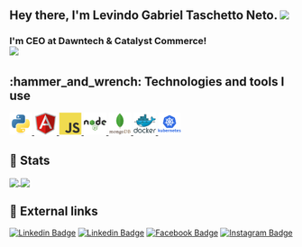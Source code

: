<h2 align="left">
    <abc>
        <br>Hey there, I'm Levindo Gabriel Taschetto Neto. <img src="https://user-images.githubusercontent.com/42378118/110234147-e3259600-7f4e-11eb-95be-0c4047144dea.gif" width="30"><br>
    </abc>  
</h2> 
<h3>I'm CEO at Dawntech & Catalyst Commerce!
<br>
<img src="https://dawntech.dev/static/media/dawn.c0af8285.gif" width="50%">
</h3>

<h2 align="left">:hammer_and_wrench: Technologies and tools I use</h2>
<p align="left">
  <a href="https://developer.mozilla.org/en-US/docs/Web/JavaScript" target="_blank"> 
        <img src="https://raw.githubusercontent.com/devicons/devicon/master/icons/python/python-original.svg" alt="javascript" width="40" height="40"/>
    <a href="https://www.python.org/" target="_blank"> 
      <a href="https://angularjs.org/t" target="_blank"> 
        <img src="https://raw.githubusercontent.com/devicons/devicon/master/icons/angularjs/angularjs-original.svg" alt="javascript" width="40" height="40"/>
    <a href="https://developer.mozilla.org/en-US/docs/Web/JavaScript" target="_blank"> 
        <img src="https://raw.githubusercontent.com/devicons/devicon/master/icons/javascript/javascript-original.svg" alt="javascript" width="40" height="40"/> 
    <a href="https://nodejs.org" target="_blank"> 
        <img src="https://raw.githubusercontent.com/devicons/devicon/master/icons/nodejs/nodejs-original-wordmark.svg" alt="nodejs" width="40" height="40"/> 
    </a>
    <a href="https://www.mongodb.com/" target="_blank"> 
        <img src="https://raw.githubusercontent.com/devicons/devicon/master/icons/mongodb/mongodb-original-wordmark.svg" alt="mongodb" width="40" height="40"/> 
    </a>
    <a href="https://www.docker.com/" target="_blank"> 
        <img src="https://raw.githubusercontent.com/devicons/devicon/9f4f5cdb393299a81125eb5127929ea7bfe42889/icons/docker/docker-original-wordmark.svg" alt="docker" width="40" height="40"/>
    </a>
    <a href="https://kubernetes.io/" target="_blank"> 
        <img src="https://raw.githubusercontent.com/devicons/devicon/9f4f5cdb393299a81125eb5127929ea7bfe42889/icons/kubernetes/kubernetes-plain-wordmark.svg" alt="kubernetes" width="40" height="40">
    </a>
</p>
          
## 🧮 Stats

<a href="https://github.com/anuraghazra/github-readme-stats">
  <img align="center" src="https://github-readme-stats.vercel.app/api?username=levindoneto&show_icons=true&theme=dracula&count_private=true&line_height=20" />
</a>
<a href="https://github.com/anuraghazra/convoychat">
  <img align="center" src="https://github-readme-stats.vercel.app/api/top-langs/?username=levindoneto&theme=dracula&layout=compact&langs_count=8&count_private=true&hide=SystemVerilog,VHDL" />
</a>

## 🔗 External links         
       
[![Linkedin Badge](https://img.shields.io/badge/levindo-blue?style=flat-square&logo=Linkedin&logoColor=white&link=https://www.linkedin.com/in/levindo)](https://www.linkedin.com/in/levindo) [![Linkedin Badge](https://img.shields.io/badge/dawntech-blue?style=flat-square&logo=Linkedin&logoColor=white&link=https://www.linkedin.com/company/dawntech)](https://www.linkedin.com/company/dawntech) [![Facebook Badge](https://img.shields.io/badge/dawntech-.dev-blue?style=flat-square&labelColor=3b5998&logo=facebook&logoColor=white&link=https://www.facebook.com/dawntech.dev)](https://www.facebook.com/dawntech.dev) [![Instagram Badge](https://img.shields.io/badge/dawntech-.dev-blue?style=flat-square&labelColor=D7008A&logo=Instagram&logoColor=white&link=https://www.instagram.com/dawntech.dev)](https://www.instagram.com/dawntech.dev)

